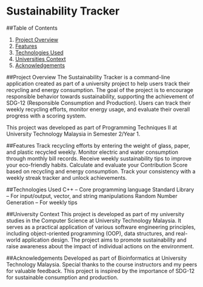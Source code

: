 # Sustainability Tracker

##Table of Contents
1. [Project Overview](#overview)
2. [Features](#features)
3. [Technologies Used](#technologies-used)
4. [Universities Context](#universities-context)
5. [Acknowledgements](#acknowledgement)


  ##Project Overview
The Sustainability Tracker is a command-line application created as part of a university project to help users track their recycling and energy consumption. The goal of the project is to encourage responsible behavior towards sustainability, supporting the achievement of SDG-12 (Responsible Consumption and Production). Users can track their weekly recycling efforts, monitor energy usage, and evaluate their overall progress with a scoring system.

This project was developed as part of Programming Techniques II at University Technology Malaysia in Semester 2/Year 1.

##Features
Track recycling efforts by entering the weight of glass, paper, and plastic recycled weekly.
Monitor electric and water consumption through monthly bill records.
Receive weekly sustainability tips to improve your eco-friendly habits.
Calculate and evaluate your Contribution Score based on recycling and energy consumption.
Track your consistency with a weekly streak tracker and unlock achievements.

##Technologies Used
C++ – Core programming language
Standard Library – For input/output, vector, and string manipulations
Random Number Generation – For weekly tips

##University Context
This project is developed as part of my university studies in the Computer Science at University Technology Malaysia. It serves as a practical application of various software engineering principles, including object-oriented programming (OOP), data structures, and real-world application design. The project aims to promote sustainability and raise awareness about the impact of individual actions on the environment.

##Acknowledgements
Developed as part of Bioinformatics at University Technology Malaysia.
Special thanks to the course instructors and my peers for valuable feedback.
This project is inspired by the importance of SDG-12 for sustainable consumption and production.
